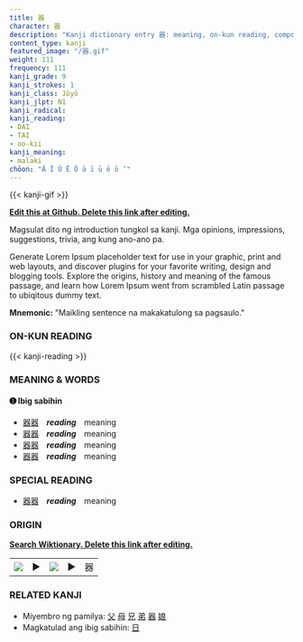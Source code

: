 ```yaml
---
title: 器
character: 器
description: "Kanji dictionary entry 器: meaning, on-kun reading, compounds, origin, related kanji"
content_type: kanji
featured_image: "/器.gif"
weight: 111
frequency: 111
kanji_grade: 9
kanji_strokes: 1
kanji_class: Jōyō
kanji_jlpt: N1
kanji_radical: 
kanji_reading: 
- DAI
- TAI
- oo-kii
kanji_meaning:
- malaki
chōon: "Ā Ī Ū Ē Ō ā ī ū ē ō ’"
---
```

[//]: # (Don't edit the line below. Kanji animated GIF code is automatically generated.)
{{< kanji-gif >}}

[//]: # (Edit below this line.)

**[Edit this at Github. Delete this link after editing.](https://github.com/tim0g/tim/tree/main/content/kanji/器/index.md)**

Magsulat dito ng introduction tungkol sa kanji. Mga opinions, impressions, suggestions, trivia, ang kung ano-ano pa.

Generate Lorem Ipsum placeholder text for use in your graphic, print and web layouts, and discover plugins for your favorite writing, design and blogging tools. Explore the origins, history and meaning of the famous passage, and learn how Lorem Ipsum went from scrambled Latin passage to ubiqitous dummy text.
 
**Mnemonic:** "Maikling sentence na makakatulong sa pagsaulo."

### ON-KUN READING

[//]: # (Don't edit the line below. ON-KUN READING code is automatically generated.)
{{< kanji-reading >}}

### MEANING & WORDS

#### ➊ **Ibig sabihin**
  - [器](../器)[器](../器)　***reading***　meaning
  - [器](../器)[器](../器)　***reading***　meaning
  - [器](../器)[器](../器)　***reading***　meaning
  - [器](../器)[器](../器)　***reading***　meaning

### SPECIAL READING
  - [器](../器)[器](../器)　***reading***　meaning

### ORIGIN

**[Search Wiktionary. Delete this link after editing.](https://wiktionary.org/wiki/器)**
<table class="kanji-table"><tr><td>
<img src="60px-器-bronze.svg.png">
</td><td>▶</td><td>
<img src="60px-器-oracle.svg.png">
</td><td>▶</td>
<td class="kanji-origin">器</td>
</tr></table>

### RELATED KANJI
- Miyembro ng pamilya: [父](../父) [母](../母) [兄](../兄) [弟](../弟) [器](../器) [娘](../娘)
- Magkatulad ang ibig sabihin: [日](../日)
